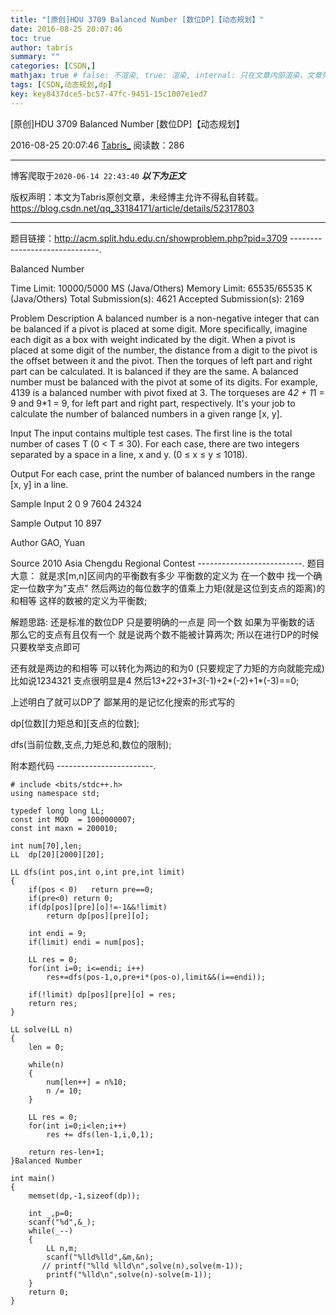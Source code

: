 ```yaml
---
title: "[原创]HDU 3709 Balanced Number [数位DP]【动态规划】"
date: 2016-08-25 20:07:46
toc: true
author: tabris
summary: ""
categories: [CSDN,]
mathjax: true # false: 不渲染, true: 渲染, internal: 只在文章内部渲染，文章列表中不渲染
tags: [CSDN,动态规划,dp]
key: key8437dce5-bc57-47fc-9451-15c1007e1ed7
---
```


[原创]HDU 3709 Balanced Number [数位DP]【动态规划】

2016-08-25 20:07:46  [Tabris_](https://me.csdn.net/qq_33184171) 阅读数：286

---

博客爬取于`2020-06-14 22:43:40`
***以下为正文***

版权声明：本文为Tabris原创文章，未经博主允许不得私自转载。
https://blog.csdn.net/qq_33184171/article/details/52317803

<!-- more -->

---

题目链接：http://acm.split.hdu.edu.cn/showproblem.php?pid=3709
------------------------------.

Balanced Number

Time Limit: 10000/5000 MS (Java/Others)    Memory Limit: 65535/65535 K (Java/Others)
Total Submission(s): 4621    Accepted Submission(s): 2169


Problem Description
A balanced number is a non-negative integer that can be balanced if a pivot is placed at some digit. More specifically, imagine each digit as a box with weight indicated by the digit. When a pivot is placed at some digit of the number, the distance from a digit to the pivot is the offset between it and the pivot. Then the torques of left part and right part can be calculated. It is balanced if they are the same. A balanced number must be balanced with the pivot at some of its digits. For example, 4139 is a balanced number with pivot fixed at 3. The torqueses are 4*2 + 1*1 = 9 and 9*1 = 9, for left part and right part, respectively. It's your job
to calculate the number of balanced numbers in a given range [x, y].


Input
The input contains multiple test cases. The first line is the total number of cases T (0 < T ≤ 30). For each case, there are two integers separated by a space in a line, x and y. (0 ≤ x ≤ y ≤ 1018).


Output
For each case, print the number of balanced numbers in the range [x, y] in a line.


Sample Input
2
0 9
7604 24324


Sample Output
10
897


Author
GAO, Yuan


Source
2010 Asia Chengdu Regional Contest
 --------------------------.
题目大意：
就是求[m,n]区间内的平衡数有多少
平衡数的定义为
        在一个数中 找一个确定一位数字为"支点"  然后两边的每位数字的值乘上力矩(就是这位到支点的距离)的和相等  这样的数被的定义为平衡数;

 解题思路:
 还是标准的数位DP
 只是要明确的一点是  同一个数 如果为平衡数的话  那么它的支点有且仅有一个 就是说两个数不能被计算两次;
 所以在进行DP的时候只要枚举支点即可

 还有就是两边的和相等 可以转化为两边的和为0 (只要规定了力矩的方向就能完成)
 比如说1234321  支点很明显是4  然后1*3+2*2+3*1+3*(-1)+2*(-2)+1*(-3)==0;

上述明白了就可以DP了  鄙某用的是记忆化搜索的形式写的

dp[位数][力矩总和][支点的位数];

dfs(当前位数,支点,力矩总和,数位的限制);

附本题代码
------------------------.
```
# include <bits/stdc++.h>
using namespace std;

typedef long long LL;
const int MOD  = 1000000007;
const int maxn = 200010;

int num[70],len;
LL  dp[20][2000][20];

LL dfs(int pos,int o,int pre,int limit)
{
    if(pos < 0)   return pre==0;
    if(pre<0) return 0;
    if(dp[pos][pre][o]!=-1&&!limit)
        return dp[pos][pre][o];

    int endi = 9;
    if(limit) endi = num[pos];

    LL res = 0;
    for(int i=0; i<=endi; i++)
        res+=dfs(pos-1,o,pre+i*(pos-o),limit&&(i==endi));

    if(!limit) dp[pos][pre][o] = res;
    return res;
}

LL solve(LL n)
{
    len = 0;

    while(n)
    {
        num[len++] = n%10;
        n /= 10;
    }

    LL res = 0;
    for(int i=0;i<len;i++)
        res += dfs(len-1,i,0,1);

    return res-len+1;
}Balanced Number

int main()
{
    memset(dp,-1,sizeof(dp));

    int _,p=0;
    scanf("%d",&_);
    while(_--)
    {
        LL n,m;
        scanf("%lld%lld",&m,&n);
       // printf("%lld %lld\n",solve(n),solve(m-1));
        printf("%lld\n",solve(n)-solve(m-1));
    }
    return 0;
}
```
